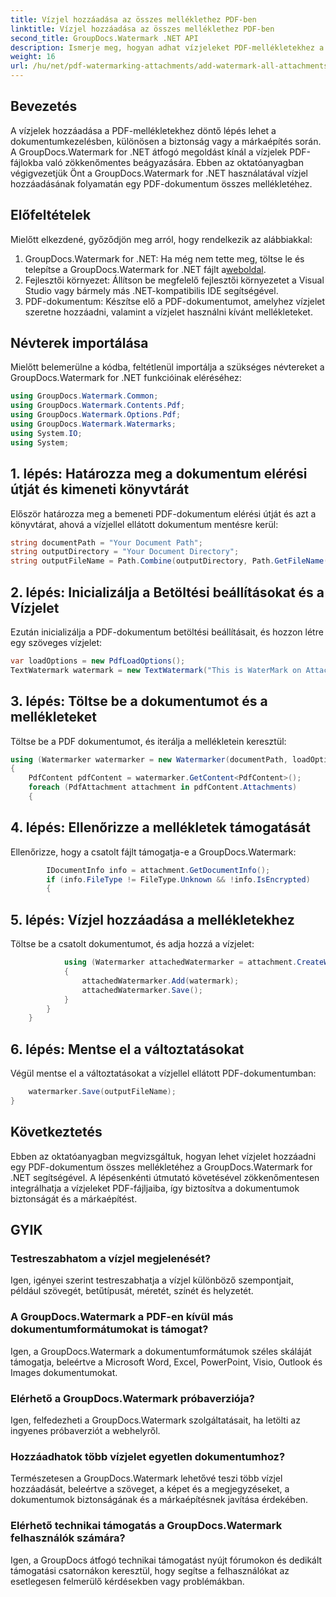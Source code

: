 ```yaml
---
title: Vízjel hozzáadása az összes melléklethez PDF-ben
linktitle: Vízjel hozzáadása az összes melléklethez PDF-ben
second_title: GroupDocs.Watermark .NET API
description: Ismerje meg, hogyan adhat vízjeleket PDF-mellékletekhez a GroupDocs.Watermark for .NET segítségével. Biztosítsa dokumentumait egyszerűen egyedi vízjelekkel.
weight: 16
url: /hu/net/pdf-watermarking-attachments/add-watermark-all-attachments-pdf/
---
```

## Bevezetés
A vízjelek hozzáadása a PDF-mellékletekhez döntő lépés lehet a dokumentumkezelésben, különösen a biztonság vagy a márkaépítés során. A GroupDocs.Watermark for .NET átfogó megoldást kínál a vízjelek PDF-fájlokba való zökkenőmentes beágyazására. Ebben az oktatóanyagban végigvezetjük Önt a GroupDocs.Watermark for .NET használatával vízjel hozzáadásának folyamatán egy PDF-dokumentum összes mellékletéhez.
## Előfeltételek
Mielőtt elkezdené, győződjön meg arról, hogy rendelkezik az alábbiakkal:
1.  GroupDocs.Watermark for .NET: Ha még nem tette meg, töltse le és telepítse a GroupDocs.Watermark for .NET fájlt a[weboldal](https://releases.groupdocs.com/Watermark/net/).
2. Fejlesztői környezet: Állítson be megfelelő fejlesztői környezetet a Visual Studio vagy bármely más .NET-kompatibilis IDE segítségével.
3. PDF-dokumentum: Készítse elő a PDF-dokumentumot, amelyhez vízjelet szeretne hozzáadni, valamint a vízjelet használni kívánt mellékleteket.

## Névterek importálása
Mielőtt belemerülne a kódba, feltétlenül importálja a szükséges névtereket a GroupDocs.Watermark for .NET funkcióinak eléréséhez:
```csharp
using GroupDocs.Watermark.Common;
using GroupDocs.Watermark.Contents.Pdf;
using GroupDocs.Watermark.Options.Pdf;
using GroupDocs.Watermark.Watermarks;
using System.IO;
using System;
```
## 1. lépés: Határozza meg a dokumentum elérési útját és kimeneti könyvtárát
Először határozza meg a bemeneti PDF-dokumentum elérési útját és azt a könyvtárat, ahová a vízjellel ellátott dokumentum mentésre kerül:
```csharp
string documentPath = "Your Document Path";
string outputDirectory = "Your Document Directory";
string outputFileName = Path.Combine(outputDirectory, Path.GetFileName(documentPath));
```
## 2. lépés: Inicializálja a Betöltési beállításokat és a Vízjelet
Ezután inicializálja a PDF-dokumentum betöltési beállításait, és hozzon létre egy szöveges vízjelet:
```csharp
var loadOptions = new PdfLoadOptions();
TextWatermark watermark = new TextWatermark("This is WaterMark on Attachment", new Font("Arial", 19));
```
## 3. lépés: Töltse be a dokumentumot és a mellékleteket
Töltse be a PDF dokumentumot, és iterálja a mellékletein keresztül:
```csharp
using (Watermarker watermarker = new Watermarker(documentPath, loadOptions))
{
    PdfContent pdfContent = watermarker.GetContent<PdfContent>();
    foreach (PdfAttachment attachment in pdfContent.Attachments)
    {
```
## 4. lépés: Ellenőrizze a mellékletek támogatását
Ellenőrizze, hogy a csatolt fájlt támogatja-e a GroupDocs.Watermark:
```csharp
        IDocumentInfo info = attachment.GetDocumentInfo();
        if (info.FileType != FileType.Unknown && !info.IsEncrypted)
        {
```
## 5. lépés: Vízjel hozzáadása a mellékletekhez
Töltse be a csatolt dokumentumot, és adja hozzá a vízjelet:
```csharp
            using (Watermarker attachedWatermarker = attachment.CreateWatermarker())
            {
                attachedWatermarker.Add(watermark);
                attachedWatermarker.Save();
            }
        }
    }
```
## 6. lépés: Mentse el a változtatásokat
Végül mentse el a változtatásokat a vízjellel ellátott PDF-dokumentumban:
```csharp
    watermarker.Save(outputFileName);
}
```

## Következtetés
Ebben az oktatóanyagban megvizsgáltuk, hogyan lehet vízjelet hozzáadni egy PDF-dokumentum összes mellékletéhez a GroupDocs.Watermark for .NET segítségével. A lépésenkénti útmutató követésével zökkenőmentesen integrálhatja a vízjeleket PDF-fájljaiba, így biztosítva a dokumentumok biztonságát és a márkaépítést.
## GYIK
### Testreszabhatom a vízjel megjelenését?
Igen, igényei szerint testreszabhatja a vízjel különböző szempontjait, például szövegét, betűtípusát, méretét, színét és helyzetét.
### A GroupDocs.Watermark a PDF-en kívül más dokumentumformátumokat is támogat?
Igen, a GroupDocs.Watermark a dokumentumformátumok széles skáláját támogatja, beleértve a Microsoft Word, Excel, PowerPoint, Visio, Outlook és Images dokumentumokat.
### Elérhető a GroupDocs.Watermark próbaverziója?
Igen, felfedezheti a GroupDocs.Watermark szolgáltatásait, ha letölti az ingyenes próbaverziót a webhelyről.
### Hozzáadhatok több vízjelet egyetlen dokumentumhoz?
Természetesen a GroupDocs.Watermark lehetővé teszi több vízjel hozzáadását, beleértve a szöveget, a képet és a megjegyzéseket, a dokumentumok biztonságának és a márkaépítésnek javítása érdekében.
### Elérhető technikai támogatás a GroupDocs.Watermark felhasználók számára?
Igen, a GroupDocs átfogó technikai támogatást nyújt fórumokon és dedikált támogatási csatornákon keresztül, hogy segítse a felhasználókat az esetlegesen felmerülő kérdésekben vagy problémákban.